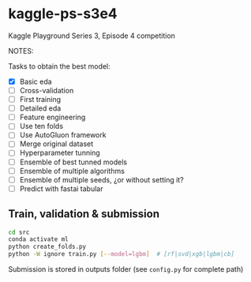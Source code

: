 # kaggle-ps-s3e4

Kaggle Playground Series 3, Episode 4 competition

NOTES:

Tasks to obtain the best model:

* [x] Basic eda
* [ ] Cross-validation
* [ ] First training
* [ ] Detailed eda
* [ ] Feature engineering
* [ ] Use ten folds
* [ ] Use AutoGluon framework
* [ ] Merge original dataset
* [ ] Hyperparameter tunning
* [ ] Ensemble of best tunned models
* [ ] Ensemble of multiple algorithms
* [ ] Ensemble of multiple seeds, ¿or without setting it?
* [ ] Predict with fastai tabular

## Train, validation & submission

```bash
cd src
conda activate ml
python create_folds.py
python -W ignore train.py [--model=lgbm]  # [rf|svd|xgb|lgbm|cb]
```

Submission is stored in outputs folder (see `config.py` for complete path)
